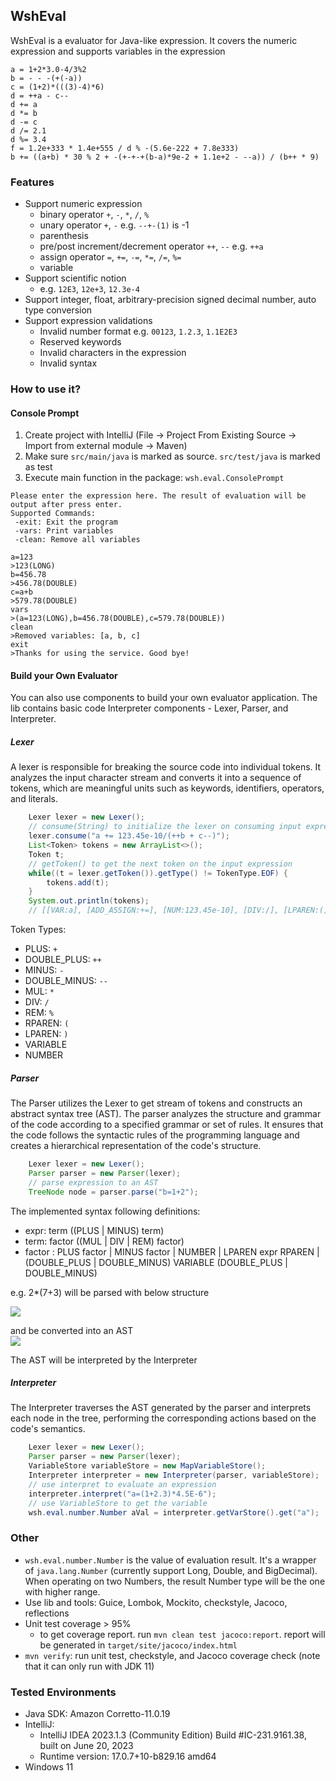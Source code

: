 ## WshEval

WshEval is a evaluator for Java-like expression.
It covers the numeric expression and supports variables in the expression

```
a = 1+2*3.0-4/3%2
b = - - -(+(-a))
c = (1+2)*(((3)-4)*6)
d = ++a - c--
d += a
d *= b
d -= c
d /= 2.1
d %= 3.4
f = 1.2e+333 * 1.4e+555 / d % -(5.6e-222 + 7.8e333)
b += ((a+b) * 30 % 2 + -(+-+-+(b-a)*9e-2 + 1.1e+2 - --a)) / (b++ * 9)
```

### Features
- Support numeric expression
  - binary operator `+`, `-`, `*`, `/`, `%`
  - unary operator `+`, `-` e.g. `--+-(1)` is -1
  - parenthesis
  - pre/post increment/decrement operator `++`, `--` e.g. `++a`
  - assign operator `=`, `+=`, `-=`, `*=`, `/=`, `%=`
  - variable
- Support scientific notion
  - e.g. `12E3`, `12e+3`, `12.3e-4`
- Support integer, float, arbitrary-precision signed decimal number, auto type conversion
- Support expression validations
  - Invalid number format e.g. `00123`, `1.2.3`, `1.1E2E3` 
  - Reserved keywords
  - Invalid characters in the expression
  - Invalid syntax

### How to use it?

#### Console Prompt

1. Create project with IntelliJ (File -> Project From Existing Source -> Import from external module -> Maven)
2. Make sure `src/main/java` is marked as source. `src/test/java` is marked as test
3. Execute main function in the package: `wsh.eval.ConsolePrompt`

```
Please enter the expression here. The result of evaluation will be output after press enter.
Supported Commands:
 -exit: Exit the program
 -vars: Print variables
 -clean: Remove all variables

a=123
>123(LONG)
b=456.78
>456.78(DOUBLE)
c=a+b
>579.78(DOUBLE)
vars
>(a=123(LONG),b=456.78(DOUBLE),c=579.78(DOUBLE))
clean
>Removed variables: [a, b, c]
exit
>Thanks for using the service. Good bye!
```

#### Build your Own Evaluator

You can also use components to build your own evaluator application.
The lib contains basic code Interpreter components - Lexer, Parser, and Interpreter.

##### Lexer

A lexer is responsible for breaking the source code into individual tokens. It analyzes the input character stream and converts it into a sequence of tokens, which are meaningful units such as keywords, identifiers, operators, and literals.

```java
    Lexer lexer = new Lexer();
    // consume(String) to initialize the lexer on consuming input expression 
    lexer.consume("a += 123.45e-10/(++b + c--)");
    List<Token> tokens = new ArrayList<>();
    Token t;
    // getToken() to get the next token on the input expression
    while((t = lexer.getToken()).getType() != TokenType.EOF) {
        tokens.add(t);
    }
    System.out.println(tokens);
    // [[VAR:a], [ADD_ASSIGN:+=], [NUM:123.45e-10], [DIV:/], [LPAREN:(], [DOUBLE_PLUS:++], [VAR:b], [PLUS:+], [VAR:c], [DOUBLE_MINUS:--], [RPAREN:)]]
```

Token Types:
- PLUS: `+`
- DOUBLE_PLUS: `++`
- MINUS: `-`
- DOUBLE_MINUS: `--`
- MUL: `*`
- DIV: `/`
- REM: `%`
- RPAREN: `(`
- LPAREN: `)`
- VARIABLE
- NUMBER

##### Parser

The Parser utilizes the Lexer to get stream of tokens and constructs an abstract syntax tree (AST). The parser analyzes the structure and grammar of the code according to a specified grammar or set of rules. It ensures that the code follows the syntactic rules of the programming language and creates a hierarchical representation of the code's structure.

```java
    Lexer lexer = new Lexer();
    Parser parser = new Parser(lexer);
    // parse expression to an AST
    TreeNode node = parser.parse("b=1+2");
```

The implemented syntax following definitions:

- expr: term ((PLUS | MINUS) term)  
- term: factor ((MUL | DIV | REM) factor)  
- factor : PLUS factor | MINUS factor | NUMBER | LPAREN expr RPAREN | (DOUBLE_PLUS | DOUBLE_MINUS) VARIABLE (DOUBLE_PLUS | DOUBLE_MINUS)

e.g. 2*(7+3) will be parsed with below structure

![](https://i.imgur.com/lEUXOKt.png)  

and be converted into an AST  
![](https://i.imgur.com/OMpmRLp.png)

The AST will be interpreted by the Interpreter

##### Interpreter

The Interpreter traverses the AST generated by the parser and interprets each node in the tree, performing the corresponding actions based on the code's semantics.

```java
    Lexer lexer = new Lexer();
    Parser parser = new Parser(lexer);
    VariableStore variableStore = new MapVariableStore();
    Interpreter interpreter = new Interpreter(parser, variableStore);
    // use interpret to evaluate an expression
    interpreter.interpret("a=(1+2.3)*4.5E-6");
    // use VariableStore to get the variable
    wsh.eval.number.Number aVal = interpreter.getVarStore().get("a");
```

### Other
- `wsh.eval.number.Number` is the value of evaluation result. It's a wrapper of `java.lang.Number` (currently support 
Long, Double, and BigDecimal). When operating on two Numbers, the result Number type will be the one with higher range.
- Use lib and tools: Guice, Lombok, Mockito, checkstyle, Jacoco, reflections
- Unit test coverage > 95%
  - to get coverage report. run `mvn clean test jacoco:report`. report will be generated in `target/site/jacoco/index.html`
- `mvn verify`: run unit test, checkstyle, and Jacoco coverage check (note that it can only run with JDK 11)

### Tested Environments 
- Java SDK: Amazon Corretto-11.0.19
- IntelliJ:
  - IntelliJ IDEA 2023.1.3 (Community Edition)
    Build #IC-231.9161.38, built on June 20, 2023
  - Runtime version: 17.0.7+10-b829.16 amd64
- Windows 11